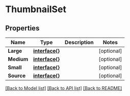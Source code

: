 # ThumbnailSet

## Properties

Name | Type | Description | Notes
------------ | ------------- | ------------- | -------------
**Large** | [**interface{}**](.md) |  | [optional] 
**Medium** | [**interface{}**](.md) |  | [optional] 
**Small** | [**interface{}**](.md) |  | [optional] 
**Source** | [**interface{}**](.md) |  | [optional] 

[[Back to Model list]](../README.md#documentation-for-models) [[Back to API list]](../README.md#documentation-for-api-endpoints) [[Back to README]](../README.md)


